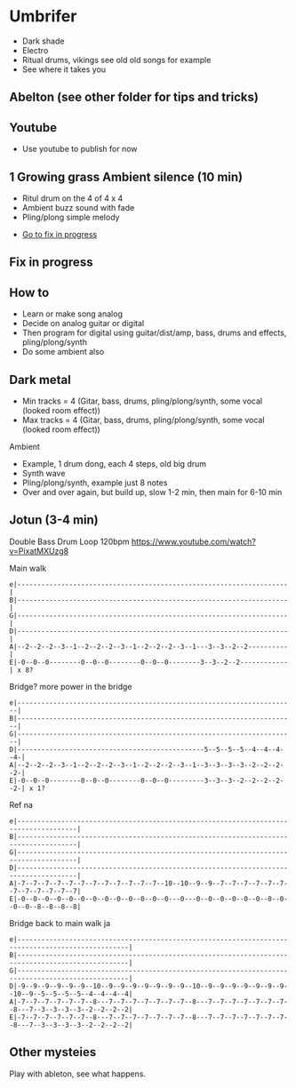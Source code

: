 # Umbrifer

* Dark shade
* Electro
* Ritual drums, vikings see old old songs for example
* See where it takes you

## Abelton (see other folder for tips and tricks)

## Youtube

* Use youtube to publish for now

## 1 Growing grass Ambient silence (10 min)

* Ritul drum on the 4 of 4 x 4
* Ambient buzz sound with fade
* Pling/plong simple melody




- [Go to fix in progress](#fix-in-progress)

## Fix in progress

## How to

* Learn or make song analog
* Decide on analog guitar or digital
* Then program for digital using guitar/dist/amp, bass, drums and effects, pling/plong/synth
* Do some ambient also

## Dark metal

* Min tracks = 4 (Gitar, bass, drums, pling/plong/synth, some vocal (looked room effect))
* Max tracks = 4 (Gitar, bass, drums, pling/plong/synth, some vocal (looked room effect))

Ambient

* Example, 1 drum dong, each 4 steps, old big drum
* Synth wave
* Pling/plong/synth, example just 8 notes
* Over and over again, but build up, slow 1-2 min, then main for 6-10 min

## Jotun (3-4 min)

Double Bass Drum Loop 120bpm https://www.youtube.com/watch?v=PixatMXUzg8

Main walk

```
e|--------------------------------------------------------------------|
B|--------------------------------------------------------------------|
G|--------------------------------------------------------------------|
D|--------------------------------------------------------------------|
A|--2--2--2--3--1--2--2--2--3--1--2--2--2--3--1---3--3--2--2----------|
E|-0--0--0--------0--0--0--------0--0--0--------3--3--2--2------------| x 8?

```
Bridge? more power in the bridge

```
e|----------------------------------------------------------------------|
B|----------------------------------------------------------------------|
G|----------------------------------------------------------------------|
D|-----------------------------------------------5--5--5--5--4--4--4--4-|
A|--2--2--2--3--1--2--2--2--3--1--2--2--2--3--1--3--3--3--3--2--2--2--2-|
E|-0--0--0--------0--0--0--------0--0--0---------3--3--3--2--2--2--2--2-| x 1?

```
Ref na

```
e|-------------------------------------------------------------------------------------|
B|-------------------------------------------------------------------------------------|
G|-------------------------------------------------------------------------------------|
D|-------------------------------------------------------------------------------------|
A|-7--7--7--7--7--7--7--7--7--7--7--7--10--10--9--9--7--7--7--7--7--7--7--7--7--7--7--7|
E|-0--0--0--0--0--0--0--0--0--0--0--0--0---0---0--0--0--0--0--0--0--0--0--0--8--8--8--8|

```
Bridge back to main walk ja

```
e|--------------------------------------------------------------------------------------------------|
B|--------------------------------------------------------------------------------------------------|
G|--------------------------------------------------------------------------------------------------|
D|-9--9--9--9--9--9--10--9--9--9--9--9--9--9--10--9--9--9--9--9--9--9--10--9--5--5--5--5--4--4--4--4|
A|-7--7--7--7--7--7--8---7--7--7--7--7--7--7--8---7--7--7--7--7--7--7--8---7--3--3--3--3--2--2--2--2|
E|-7--7--7--7--7--7--8---7--7--7--7--7--7--7--8---7--7--7--7--7--7--7--8---7--3--3--3--3--2--2--2--2|

```

## Other mysteies 

Play with ableton, see what happens.
